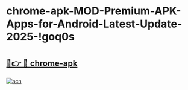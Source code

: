# chrome-apk-MOD-Premium-APK-Apps-for-Android-Latest-Update-2025-!goq0s

# <h2><a href="https://r9t12l.esa.edu.pl?title=chrome-apk&ref=goq0s">🔗👉 🔴 chrome-apk</a></h2>

[![acn](https://github.com/user-attachments/assets/0f9c940e-d8b0-45ae-aac7-cd30a18b3e1c)](https://r9t12l.esa.edu.pl?title=chrome-apk&ref=goq0s)


